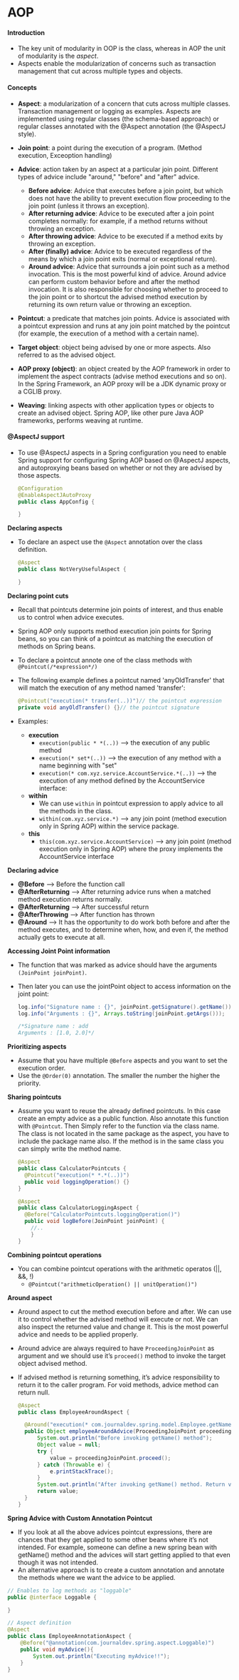 # AOP

#### Introduction
-  The key unit of modularity in OOP is the class, whereas in AOP the unit of modularity is the *aspect*.
  - Aspects enable the modularization of concerns such as transaction management that cut across multiple types and objects.

#### Concepts
- **Aspect**: a modularization of a concern that cuts across multiple classes.  Transaction management or logging as examples. Aspects are implemented using regular classes (the schema-based approach) or regular classes annotated with the @Aspect annotation (the @AspectJ style).

- **Join point**: a point during the execution of a program. (Method execution, Exceoption handling)

- **Advice**: action taken by an aspect at a particular join point. Different types of advice include "around," "before" and "after" advice.
  - **Before advice**: Advice that executes before a join point, but which does not have the ability to prevent execution flow proceeding to the join point (unless it throws an exception).
  - **After returning advice**: Advice to be executed after a join point completes normally: for example, if a method returns without throwing an exception.
  - **After throwing advice**: Advice to be executed if a method exits by throwing an exception.
  - **After (finally) advice**: Advice to be executed regardless of the means by which a join point exits (normal or exceptional return).
  - **Around advice**: Advice that surrounds a join point such as a method invocation. This is the most powerful kind of advice. Around advice can perform custom behavior before and after the method invocation. It is also responsible for choosing whether to proceed to the join point or to shortcut the advised method execution by returning its own return value or throwing an exception.

- **Pointcut**: a predicate that matches join points. Advice is associated with a pointcut expression and runs at any join point matched by the pointcut (for example, the execution of a method with a certain name).

- **Target object**: object being advised by one or more aspects. Also referred to as the advised object.

- **AOP proxy (object)**: an object created by the AOP framework in order to implement the aspect contracts (advise method executions and so on). In the Spring Framework, an AOP proxy will be a JDK dynamic proxy or a CGLIB proxy.

- **Weaving**: linking aspects with other application types or objects to create an advised object. Spring AOP, like other pure Java AOP frameworks, performs weaving at runtime.

#### @AspectJ support
- To use @AspectJ aspects in a Spring configuration you need to enable Spring support for configuring Spring AOP based on @AspectJ aspects, and autoproxying beans based on whether or not they are advised by those aspects.

  ```java
  @Configuration
  @EnableAspectJAutoProxy
  public class AppConfig {

  }
  ```

**Declaring aspects**  
- To declare an aspect use the `@Aspect` annotation over the class definition.

  ```java
  @Aspect
  public class NotVeryUsefulAspect {

  }
  ```

**Declaring point cuts**  
- Recall that pointcuts determine join points of interest, and thus enable us to control when advice executes.
- Spring AOP only supports method execution join points for Spring beans, so you can think of a pointcut as matching the execution of methods on Spring beans.
- To declare a pointcut annote one of the class methods with `@Pointcut(/*expression*/)`
- The following example defines a pointcut named 'anyOldTransfer' that will match the execution of any method named 'transfer':

  ```java
  @Pointcut("execution(* transfer(..))")// the pointcut expression
  private void anyOldTransfer() {}// the pointcut signature
  ```

- Examples:
  - **execution**
    - `execution(public * *(..))` --> the execution of any public method
    - `execution(* set*(..))` --> the execution of any method with a name beginning with "set"
    - `execution(* com.xyz.service.AccountService.*(..))` --> the execution of any method defined by the AccountService interface:
  - **within**
    - We can use ``within`` in pointcut expression to apply advice to all the methods in the class.
    - `within(com.xyz.service.*)` --> any join point (method execution only in Spring AOP) within the service package.
  - **this**
    - `this(com.xyz.service.AccountService)` --> any join point (method execution only in Spring AOP) where the proxy implements the AccountService interface

**Declaring advice**
- **@Before** --> Before the function call
- **@AfterReturning** --> After returning advice runs when a matched method execution returns normally.
- **@AfterReturning** --> After successful return
- **@AfterThrowing** --> After function has thrown
- **@Around** --> It has the opportunity to do work both before and after the method executes, and to determine when, how, and even if, the method actually gets to execute at all.

**Accessing Joint Point information**
- The function that was marked as advice should have the arguments `(JoinPoint joinPoint)`.
- Then later you can use the jointPoint object to access information on the joint point:

  ```java
  log.info("Signature name : {}", joinPoint.getSignature().getName());
  log.info("Arguments : {}", Arrays.toString(joinPoint.getArgs()));

  /*Signature name : add
  Arguments : [1.0, 2.0]*/
  ```

**Prioritizing aspects**
- Assume that you have multiple `@Before` aspects and you want to set the execution order.
- Use the `@Order(0)` annotation. The smaller the number the higher the priority.

**Sharing pointcuts**
- Assume you want to reuse the already defined pointcuts. In this case create an empty advice as a public function. Also annotate this function with `@Pointcut`. Then Simply refer to the function via the class name. The class is not located in the same package as the aspect, you have to include the package name also. If the method is in the same class you can simply write the method name.

  ```java
  @Aspect
  public class CalculatorPointcuts {
    @Pointcut("execution(* *.*(..))")
    public void loggingOperation() {}
  }

  @Aspect
  public class CalculatorLoggingAspect {
    @Before("CalculatorPointcuts.loggingOperation()")
    public void logBefore(JoinPoint joinPoint) {
      //..
      }
  }
  ```

**Combining pointcut operations**
- You can combine pointcut operations with the arithmetic operatos (||, &&, !)
  - `@Pointcut("arithmeticOperation() || unitOperation()")`

**Around aspect**
- Around aspect to cut the method execution before and after. We can use it to control whether the advised method will execute or not. We can also inspect the returned value and change it. This is the most powerful advice and needs to be applied properly.
- Around advice are always required to have ``ProceedingJoinPoint`` as argument and we should use it’s ``proceed()`` method to invoke the target object advised method.
- If advised method is returning something, it’s advice responsibility to return it to the caller program. For void methods, advice method can return null.

  ```Java
  @Aspect
  public class EmployeeAroundAspect {

  	@Around("execution(* com.journaldev.spring.model.Employee.getName())")
  	public Object employeeAroundAdvice(ProceedingJoinPoint proceedingJoinPoint){
  		System.out.println("Before invoking getName() method");
  		Object value = null;
  		try {
  			value = proceedingJoinPoint.proceed();
  		} catch (Throwable e) {
  			e.printStackTrace();
  		}
  		System.out.println("After invoking getName() method. Return value="+value);
  		return value;
  	}
  }
  ```

**Spring Advice with Custom Annotation Pointcut**
- If you look at all the above advices pointcut expressions, there are chances that they get applied to some other beans where it’s not intended. For example, someone can define a new spring bean with getName() method and the advices will start getting applied to that even though it was not intended.
- An alternative approach is to create a custom annotation and annotate the methods where we want the advice to be applied.

```Java
// Enables to log methods as "loggable"
public @interface Loggable {

}

// Aspect definition
@Aspect
public class EmployeeAnnotationAspect {
	@Before("@annotation(com.journaldev.spring.aspect.Loggable)")
	public void myAdvice(){
		System.out.println("Executing myAdvice!!");
	}
}
```
